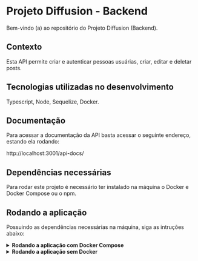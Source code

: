 # Projeto Diffusion - Backend

Bem-vindo (a) ao repositório do Projeto Diffusion (Backend).

## Contexto

Esta API permite criar e autenticar pessoas usuárias, criar, editar e deletar posts.

## Tecnologias utilizadas no desenvolvimento

Typescript, Node, Sequelize, Docker.

## Documentação

Para acessar a documentação da API basta acessar o seguinte endereço, estando ela rodando:

http://localhost:3001/api-docs/

## Dependências necessárias

Para rodar este projeto é necessário ter instalado na máquina o Docker e Docker Compose ou o npm.

## Rodando a aplicação

Possuindo as dependências necessárias na máquina, siga as intruções abaixo:

<details>

  <summary>
    <strong>Rodando a aplicação com Docker Compose</strong>
  </summary>

  <br />
  
  1. Para rodar a aplicação com o Docker Compose, digite o comando abaixo no terminal:
  
  ```bash
    docker-compose up
  ```
  
  2. Agora, copie as informações do arquivo .env.example para um arquivo .env
  
  3. Feito isso, faça o reset do banco rodando o seguinte comando:
  
  ```bash
    npm run db:reset
  ```
  
  4. Pronto! A API já está pronta para uso local.

</details>

<details>

  <summary>
    <strong>Rodando a aplicação sem Docker</strong>
  </summary>

  <br />
  
  Para rodar a aplicação sem o Docker Compose:
  
  <strong>*Certifique-se de possuir um banco de dados MySql rodando em segundo plano com as configurações indicadas no arquivo .env.example (nome, host, usuário e senha).*</strong>
  
  1. Instale as dependências do projeto:
  
```bash
  npm install
```
  
  2. Inicie o servidor:
  
```bash
  npm start
```
    
  3. Agora, copie as informações do arquivo .env.example para um arquivo .env
  
  4. Feito isso, faça o reset do banco rodando o seguinte comando:
  
  ```bash
    npm run db:reset
  ```
  
  5. Pronto! A API já está pronta para uso local.
</details>
